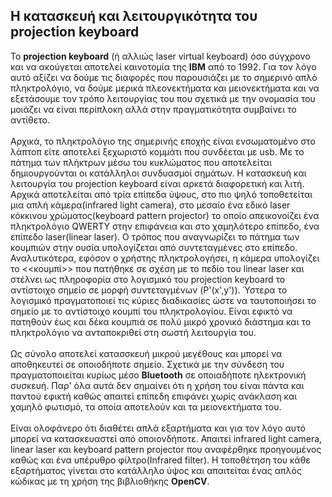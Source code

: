 ## Η κατασκευή και λειτουργικότητα του projection keyboard
Το **projection keyboard** (ή αλλιώς laser virtual keyboard) όσο σύγχρονο και να ακούγεται αποτελεί καινοτομία της **IBM** από το 1992. Για τον λόγο αυτό αξίζει να δούμε
τις διαφορές που παρουσιάζει με το σημερινό απλό πληκτρολόγιο, να δούμε μερικά πλεονεκτήματα και μειονεκτήματα και να εξετάσουμε τον τρόπο λειτουργίας του που σχετικά με την 
ονομασία του μοιάζει να είναι περίπλοκη αλλά στην πραγματικότητα συμβαίνει το αντίθετο. <br>
<br>
Αρχικά, το πληκτρολόγιο της σημερινής εποχής είναι ενσωματομένο στο λάπτοπ είτε αποτελεί ξεχωριστό κομμάτι που συνδέεται με usb. Με το πάτημα των πλήκτρων μέσω του κυκλώματος
που αποτελείται δημιουργούνται οι κατάλληλοι συνδυασμοί σημάτων. Η κατασκευή και λειτουργία του projection keyboard είναι αρκετά διαφορετική και λιτή. Αρχικά αποτελείται από 
τρία επίπεδα ύψους, στο πιο ψηλό τοποθετείται μια απλή κάμερα(infrared light camera), στο μεσαίο ένα εδικό laser κόκκινου χρώματος(keyboard pattern projector) το οποίο 
απεικονοίζει ένα πληκτρολόγιο QWERTY στην επιφάνεια και στο χαμηλότερο επίπεδο, ένα επίπεδο laser(linear laser). Ο τρόπος που αναγνωρίζει το πάτημα των κουμπιών στην ουσία 
υπολογίζεται από συντεταγμένες στο επίπεδο. Αναλυτικότερα, εφόσον ο χρήστης πληκτρολογήσει, η κάμερα υπολογίζει το <<κουμπί>> που πατήθηκε σε σχέση με το πεδίο του linear laser
και στέλνει ως πληροφορία στο λογισμικό του projection keyboard το αντίστοιχο σημείο σε μορφή συντεταγμένων (P'(x',y')). Ύστερα το λογισμικό πραγματοποιεί τις κύριες διαδικασίες
ώστε να ταυτοποιήσει το σημείο με το αντίστοιχο κουμπί του πληκτρολογίου. Είναι εφικτό να πατηθούν έως και δέκα κουμπιά σε πολύ μικρό χρονικό διάστημα και το πληκτρολόγιο να
ανταποκριθεί στη σωστή λειτουργία του. <br>
<br>
Ως σύνολο αποτελεί κατασσκευή μικρού μεγέθους και μπορεί να αποθηκευτεί σε οποιοδήποτε σημείο. Σχετικά με την σύνδεση του πραγματοποιείται κυρίως μέσο **Bluetooth** σε οποιαδήποτε 
ηλεκτρονική συσκευή. Παρ' όλα αυτά δεν σημαίνει ότι η χρήση του είναι πάντα και παντού εφικτή καθώς απαιτεί επίπεδη επιφάνει χωρίς ανάκλαση και χαμηλό φωτισμό, τα οποία αποτελούν 
και τα μειονεκτήματα του. <br>
<br>
Είναι ολοφάνερο ότι διαθέτει απλά εξαρτήματα και για τον λόγο αυτό μπορεί να κατασκευαστεί από οποιονδήποτε. Απαιτεί infrared light camera, linear laser και keyboard pattern 
projector που αναφέρθηκε προηγουμένος καθώς και ένα υπέρυθρο φίλτρο(Infrared filter). Η τοποθέτηση του κάθε εξαρτήματος γίνεται στο κατάλληλο ύψος και απαιτείται ένας απλός 
κώδικας με τη χρήση της βιβλιοθήκης **OpenCV**.
